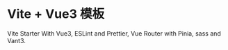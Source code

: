 # Vite + Vue3 模板
Vite Starter With Vue3, ESLint and Prettier, Vue Router with Pinia, sass and Vant3.

